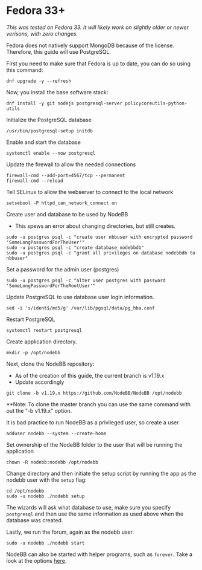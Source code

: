 Fedora 33+
==========

*This was tested on Fedora 33. It will likely work on slightly older or newer verisons, with zero changes.*

Fedora does not natively support MongoDB because of the license. Therefore, this guide will use PostgreSQL.


First you need to make sure that Fedora is up to date, you can do so using
this command:

```
dnf upgrade -y --refresh
```

Now, you install the base software stack:

```
dnf install -y git nodejs postgresql-server policycoreutils-python-utils
```

Initialize the PostgreSQL database

```
/usr/bin/postgresql-setup initdb
```

Enable and start the database

```
systemctl enable --now postgresql
```

Update the firewall to allow the needed connections

```
firewall-cmd --add-port=4567/tcp --permanent
firewall-cmd --reload
```

Tell SELinux to allow the webserver to connect to the local network

```
setsebool -P httpd_can_network_connect on
```

Create user and database to be used by NodeBB
   * This spews an error about changing directories, but still creates.

```
sudo -u postgres psql -c "create user nbbuser with encrypted password 'SomeLongPasswordForTheUser'"
sudo -u postgres psql -c "create database nodebbdb"
sudo -u postgres psql -c "grant all privileges on database nodebbdb to nbbuser"
```

Set a password for the admin user (postgres)

```
sudo -u postgres psql -c "alter user postgres with password 'SomeLongPasswordForTheRootUser'"
```

Update PostgreSQL to use database user login information.

```
sed -i 's/ident$/md5/g' /var/lib/pgsql/data/pg_hba.conf
```

Restart PostgreSQL

```
systemctl restart postgresql
```

Create application directory.

```
mkdir -p /opt/nodebb
```

Next, clone the NodeBB repository:
   * As of the creation of this guide, the current branch is v1.19.x
   * Update accordingly

```
git clone -b v1.19.x https://github.com/NodeBB/NodeBB /opt/nodebb
```

\*\*Note: To clone the master branch you can use the same command with
out the "-b v1.19.x" option.


It is bad practice to run NodeBB as a privileged user, so create a user 

```
adduser nodebb --system --create-home
```

Set ownership of the NodeBB folder to the user that will be running the application

```
chown -R nodebb:nodebb /opt/nodebb
```

Change directory and then initiate the setup script by running the app as the nodebb user with the `setup` flag:

```
cd /opt/nodebb
sudo -u nodebb ./nodebb setup
```

The wizards will ask what database to use, make sure you specify `postgresql` and then use the same information as used above when the database was created.

Lastly, we run the forum, again as the nodebb user.

```
sudo -u nodebb ./nodebb start
```

NodeBB can also be started with helper programs, such as `forever`.
Take a look at the options [here](../../running/index).
